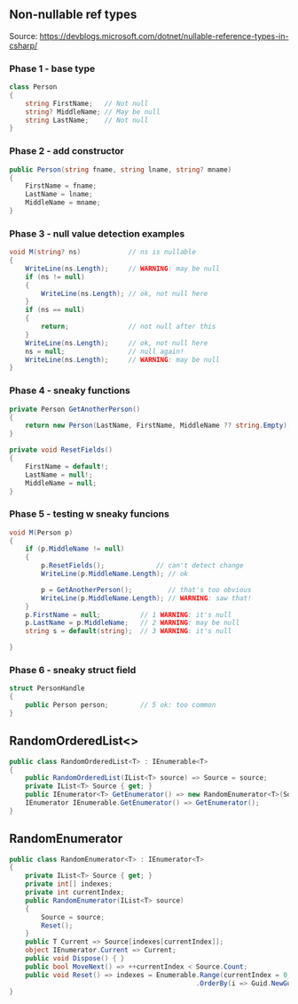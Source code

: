 ## Non-nullable ref types
Source: https://devblogs.microsoft.com/dotnet/nullable-reference-types-in-csharp/

### Phase 1 - base type
```csharp
class Person
{
    string FirstName;   // Not null
    string? MiddleName; // May be null
    string LastName;    // Not null
}
```

### Phase 2 - add constructor
```csharp
public Person(string fname, string lname, string? mname)
{
    FirstName = fname;
    LastName = lname;
    MiddleName = mname;
}
```

### Phase 3 - null value detection examples
```csharp
void M(string? ns)            // ns is nullable
{
    WriteLine(ns.Length);     // WARNING: may be null
    if (ns != null)
    {
        WriteLine(ns.Length); // ok, not null here 
    }
    if (ns == null)
    {
        return;               // not null after this
    }
    WriteLine(ns.Length);     // ok, not null here
    ns = null;                // null again!
    WriteLine(ns.Length);     // WARNING: may be null
}
```

### Phase 4 - sneaky functions

```csharp
private Person GetAnotherPerson()
{
    return new Person(LastName, FirstName, MiddleName ?? string.Empty);
}

private void ResetFields()
{
    FirstName = default!;
    LastName = null!;
    MiddleName = null;
}
```

### Phase 5 - testing w sneaky funcions

```csharp
void M(Person p)
{
    if (p.MiddleName != null)
    {
        p.ResetFields();             // can't detect change
        WriteLine(p.MiddleName.Length); // ok 

        p = GetAnotherPerson();         // that's too obvious
        WriteLine(p.MiddleName.Length); // WARNING: saw that!
    }
    p.FirstName = null;          // 1 WARNING: it's null
    p.LastName = p.MiddleName;   // 2 WARNING: may be null
    string s = default(string);  // 3 WARNING: it's null

}
```

### Phase 6 - sneaky struct field
```csharp
struct PersonHandle
{
    public Person person;        // 5 ok: too common
}
```



## RandomOrderedList<> 
```csharp
public class RandomOrderedList<T> : IEnumerable<T>
{
    public RandomOrderedList(IList<T> source) => Source = source;
    private IList<T> Source { get; }
    public IEnumerator<T> GetEnumerator() => new RandomEnumerator<T>(Source);
    IEnumerator IEnumerable.GetEnumerator() => GetEnumerator();
}
```

## RandomEnumerator
```csharp
public class RandomEnumerator<T> : IEnumerator<T>
{
    private IList<T> Source { get; }
    private int[] indexes;
    private int currentIndex;
    public RandomEnumerator(IList<T> source)
    {
        Source = source;
        Reset();
    }
    public T Current => Source[indexes[currentIndex]];
    object IEnumerator.Current => Current;
    public void Dispose() { }
    public bool MoveNext() => ++currentIndex < Source.Count;
    public void Reset() => indexes = Enumerable.Range(currentIndex = 0, Source.Count)
                                               .OrderBy(i => Guid.NewGuid()).ToArray();
}
```
